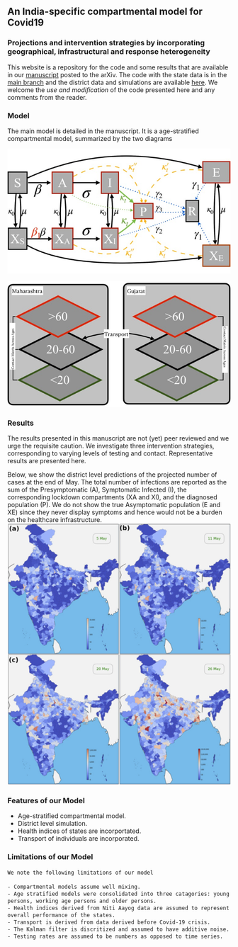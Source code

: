 ## An India-specific compartmental model for Covid19 

### Projections and intervention strategies by incorporating geographical, infrastructural and response heterogeneity

This website is a repository for the code and some results that are available in our [manuscript](https://arxiv.org/abs/2007.14392) posted to the arXiv. The code with the state data is in the [main branch](https://github.com/vinjanampathy/X-SEAIPR) and the district data and simulations are available [here](https://github.com/vinjanampathy/X-SEAIPR/tree/District1). We welcome the _use and modification_ of the code presented here and any comments from the reader.


### Model

The main model is detailed in the manuscript. It is a age-stratified compartmental model, summarized by the two diagrams

![model](/Images/Slide1.jpeg)

![](/Images/Slide2.jpeg)

### Results

The results presented in this manuscript are not (yet) peer reviewed and we urge the requisite caution. We investigate three intervention strategies, corresponding to varying levels of testing and contact. Representative results are presented here.

Below, we show the district level predictions of the projected number of cases at the end of May. The total number of infections are reported as the sum of the Presymptomatic (A), Symptomatic Infected (I), the corresponding lockdown compartments (XA and XI), and the diagnosed population (P). We do not show the true Asymptomatic population (E and XE) since they never display symptoms and hence would not be a burden on the healthcare infrastructure.
![fig](/Images/india_map.jpg)
### Features of our Model
- Age-stratified compartmental model.
- District level simulation.
- Health indices of states are incorportated.
- Transport of individuals are incorporated.

### Limitations of our Model
```
We note the following limitations of our model

- Compartmental models assume well mixing.
- Age stratified models were consolidated into three catagories: young persons, working age persons and older persons. 
- Health indices derived from Niti Aayog data are assumed to represent overall performance of the states.
- Transport is derived from data derived before Covid-19 crisis. 
- The Kalman filter is discritized and assumed to have additive noise.
- Testing rates are assumed to be numbers as opposed to time series.
```
